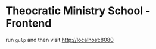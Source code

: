 # Theocratic Ministry School - Frontend

run `gulp` and then visit [http://localhost:8080](http://localhost:8080)


